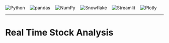 ![Python](https://a11ybadges.com/badge?logo=python) &nbsp;&nbsp; ![pandas](https://a11ybadges.com/badge?logo=pandas) &nbsp;&nbsp; ![NumPy](https://a11ybadges.com/badge?logo=numpy) &nbsp;&nbsp; ![Snowflake](https://a11ybadges.com/badge?logo=snowflake) &nbsp;&nbsp; ![Streamlit](https://a11ybadges.com/badge?logo=streamlit) &nbsp;&nbsp; ![Plotly](https://a11ybadges.com/badge?logo=plotly)

---

# Real Time Stock Analysis
